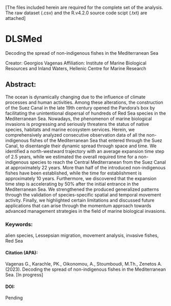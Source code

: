 [The files included herein are required for the complete set of the analysis. The raw dataset (.csv) and the R.v4.2.0 source code scipt (.txt) are attached]

# DLSMed
Decoding the spread of non-indigenous fishes in the Mediterranean Sea

Creator: Georgios Vagenas
Affiliation: Institute of Marine Biological Resources and Inland Waters, Hellenic Centre for Marine Research

## Abstract:
The ocean is dynamically changing due to the influence of climate processes and human activities. Among these alterations, the construction of the Suez Canal in the late 19th century opened the Pandora’s box by facilitating the unintentional dispersal of hundreds of Red Sea species in the Mediterranean Sea. Nowadays, the phenomenon of marine biological invasions is progressing and seriously threatens the status of native species, habitats and marine ecosystem services. Herein, we comprehensively analyzed consecutive observation data of all the non-indigenous fishes of the Mediterranean Sea that entered through the Suez Canal, to disentangle their dynamic spread through space and time. We identified a north-westward trajectory with an average expansion time step of 2.5 years, while we estimated the overall required time for a non-indigenous species to reach the Central Mediterranean from the Suez Canal at approximately 22 years. More than half of the introduced non-indigenous fishes have been established, while the time for establishment is approximately 10 years. Furthermore, we discovered that the expansion time step is accelerating by 50% after the initial entrance in the Mediterranean Sea. We strengthened the produced generalized patterns through the validation of species-specific spatial and temporal movement activity. Finally, we highlighted certain limitations and discussed future applications that can arise through the momentum approach towards advanced management strategies in the field of marine biological invasions.

### Keywords: 
alien species, Lessepsian migration, movement analysis, invasive fishes, Red Sea

#### Citation (APA):
Vagenas G., Karachle, PK., Oikonomou, A., Stoumboudi, M.Th., Zenetos A. (2023). Decoding the spread of non-indigenous fishes in the Mediterranean Sea. [In progress]

#### DOI: 
Pending
